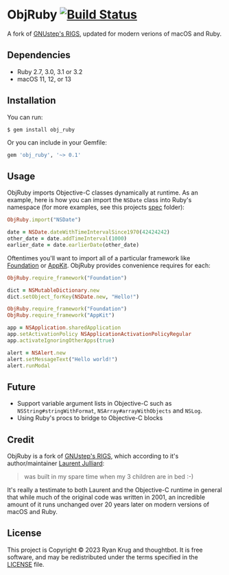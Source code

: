 # ObjRuby [![Build Status](https://github.com/keegnotrub/obj-ruby/actions/workflows/ci.yml/badge.svg?branch=main)](https://github.com/keegnotrub/obj-ruby/actions?query=workflow%3Aci+branch%3Amain)

A fork of [GNUstep's RIGS](https://github.com/gnustep/libs-ruby), updated for modern verions of macOS and Ruby.

## Dependencies

- Ruby 2.7, 3.0, 3.1 or 3.2
- macOS 11, 12, or 13

## Installation

You can run: 

    $ gem install obj_ruby

Or you can include in your Gemfile:

```ruby
gem 'obj_ruby', '~> 0.1'
```

## Usage

ObjRuby imports Objective-C classes dynamically at runtime. As an example, here is how you can import the `NSDate` class into Ruby's namespace (for more examples, see this projects [spec](https://github.com/keegnotrub/obj-ruby/tree/main/spec) folder):

``` ruby
ObjRuby.import("NSDate")

date = NSDate.dateWithTimeIntervalSince1970(42424242)
other_date = date.addTimeInterval(1000)
earlier_date = date.earlierDate(other_date)
```

Oftentimes you'll want to import all of a particular framework like [Foundation](https://developer.apple.com/documentation/foundation?language=objc) or [AppKit](https://developer.apple.com/documentation/appkit?language=objc). ObjRuby provides convenience requires for each:

``` ruby
ObjRuby.require_framework("Foundation")

dict = NSMutableDictionary.new
dict.setObject_forKey(NSDate.new, "Hello!")
```

``` ruby
ObjRuby.require_framework("Foundation")
ObjRuby.require_framework("AppKit")

app = NSApplication.sharedApplication
app.setActivationPolicy NSApplicationActivationPolicyRegular
app.activateIgnoringOtherApps(true)

alert = NSAlert.new
alert.setMessageText("Hello world!")
alert.runModal
```

## Future

- Support variable argument lists in Objective-C such as `NSString#stringWithFormat`, `NSArray#arrayWithObjects` and `NSLog`.
- Using Ruby's procs to bridge to Objective-C blocks

## Credit

ObjRuby is a fork of [GNUstep's RIGS](https://github.com/gnustep/libs-ruby), which according to it's author/maintainer [Laurent Julliard](https://github.com/ljulliar):

>  was built in my spare time when my 3 children are in bed :-)

It's really a testimate to both Laurent and the Objective-C runtime in general that while much of the original code was written in 2001, an incredible amount of it runs unchanged over 20 years later on modern versions of macOS and Ruby.


## License

This project is Copyright © 2023 Ryan Krug and thoughtbot. It is free software, and may be redistributed under the terms specified in the [LICENSE](https://github.com/keegnotrub/obj-ruby/blob/main/LICENSE) file.
